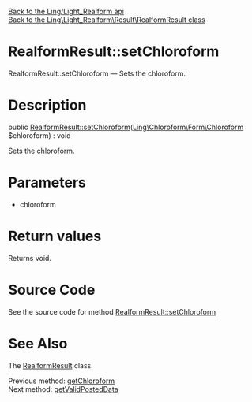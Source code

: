 [Back to the Ling/Light_Realform api](https://github.com/lingtalfi/Light_Realform/blob/master/doc/api/Ling/Light_Realform.md)<br>
[Back to the Ling\Light_Realform\Result\RealformResult class](https://github.com/lingtalfi/Light_Realform/blob/master/doc/api/Ling/Light_Realform/Result/RealformResult.md)


RealformResult::setChloroform
================



RealformResult::setChloroform — Sets the chloroform.




Description
================


public [RealformResult::setChloroform](https://github.com/lingtalfi/Light_Realform/blob/master/doc/api/Ling/Light_Realform/Result/RealformResult/setChloroform.md)([Ling\Chloroform\Form\Chloroform](https://github.com/lingtalfi/Chloroform) $chloroform) : void




Sets the chloroform.




Parameters
================


- chloroform

    


Return values
================

Returns void.








Source Code
===========
See the source code for method [RealformResult::setChloroform](https://github.com/lingtalfi/Light_Realform/blob/master/Result/RealformResult.php#L72-L75)


See Also
================

The [RealformResult](https://github.com/lingtalfi/Light_Realform/blob/master/doc/api/Ling/Light_Realform/Result/RealformResult.md) class.

Previous method: [getChloroform](https://github.com/lingtalfi/Light_Realform/blob/master/doc/api/Ling/Light_Realform/Result/RealformResult/getChloroform.md)<br>Next method: [getValidPostedData](https://github.com/lingtalfi/Light_Realform/blob/master/doc/api/Ling/Light_Realform/Result/RealformResult/getValidPostedData.md)<br>


